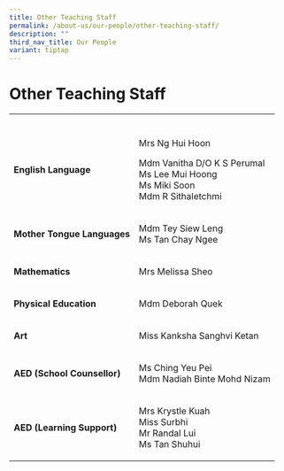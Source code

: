 ```yaml
---
title: Other Teaching Staff
permalink: /about-us/our-people/other-teaching-staff/
description: ""
third_nav_title: Our People
variant: tiptap
---
```

<h1><strong>Other Teaching Staff</strong></h1>
<table style="minWidth: 50px">
<colgroup>
<col>
<col>
</colgroup>
<tbody>
<tr>
<th rowspan="1" colspan="1">
<p></p>
</th>
<th rowspan="1" colspan="1">
<p></p>
</th>
</tr>
<tr>
<td rowspan="1" colspan="1">
<p><strong>English Language</strong>
</p>
</td>
<td rowspan="1" colspan="1">
<p>Mrs Ng Hui Hoon</p>
<p>Mdm Vanitha D/O K S Perumal
<br>Ms Lee Mui Hoong
<br>Ms Miki Soon
<br>Mdm R Sithaletchmi</p>
</td>
</tr>
<tr>
<td rowspan="1" colspan="1">
<p><strong>Mother Tongue Languages</strong>
</p>
</td>
<td rowspan="1" colspan="1">
<p>Mdm Tey Siew Leng
<br>Ms Tan Chay Ngee</p>
</td>
</tr>
<tr>
<td rowspan="1" colspan="1">
<p><strong>Mathematics</strong>
</p>
</td>
<td rowspan="1" colspan="1">
<p>Mrs Melissa Sheo</p>
</td>
</tr>
<tr>
<td rowspan="1" colspan="1">
<p><strong>Physical Education</strong>
</p>
</td>
<td rowspan="1" colspan="1">
<p>Mdm Deborah Quek</p>
</td>
</tr>
<tr>
<td rowspan="1" colspan="1">
<p><strong>Art</strong>
</p>
</td>
<td rowspan="1" colspan="1">
<p>Miss Kanksha Sanghvi Ketan</p>
</td>
</tr>
<tr>
<td rowspan="1" colspan="1">
<p><strong>AED (School Counsellor)</strong>
</p>
</td>
<td rowspan="1" colspan="1">
<p>Ms Ching Yeu Pei
<br>Mdm Nadiah Binte Mohd Nizam</p>
</td>
</tr>
<tr>
<td rowspan="1" colspan="1">
<p><strong>AED (Learning Support)</strong>
</p>
</td>
<td rowspan="1" colspan="1">
<p>Mrs Krystle Kuah
<br>Miss Surbhi
<br>Mr Randal Lui
<br>Ms Tan Shuhui</p>
</td>
</tr>
</tbody>
</table>
<p></p>